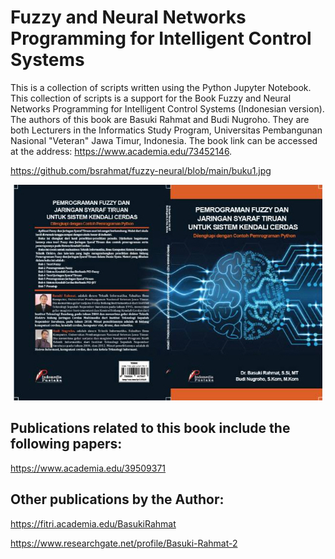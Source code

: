 # Fuzzy and Neural Networks Programming for Intelligent Control Systems

This is a collection of scripts written using the Python Jupyter Notebook. This collection of scripts is a support for the Book Fuzzy and Neural Networks Programming for Intelligent Control Systems (Indonesian version). The authors of this book are Basuki Rahmat and Budi Nugroho. They are both Lecturers in the Informatics Study Program, Universitas Pembangunan Nasional "Veteran" Jawa Timur, Indonesia. The book link can be accessed at the address: https://www.academia.edu/73452146.

https://github.com/bsrahmat/fuzzy-neural/blob/main/buku1.jpg

<p align="center">
  <img src="https://github.com/bsrahmat/fuzzy-neural/blob/main/buku1.jpg">
</p>


## Publications related to this book include the following papers:

https://www.academia.edu/39509371


## Other publications by the Author:

https://fitri.academia.edu/BasukiRahmat

https://www.researchgate.net/profile/Basuki-Rahmat-2

